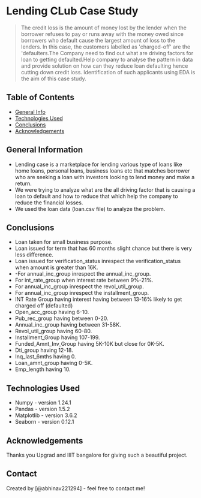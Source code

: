 # Lending CLub Case Study
> The credit loss is the amount of money lost by the lender when the borrower refuses to pay or runs away with the money owed since borrowers who default cause the largest amount of loss to the lenders. In this case, the customers labelled as 'charged-off' are the 'defaulters.The Company need to find out what are driving factors for loan to getting defaulted.Help company to analyse the pattern in data and provide solution on how can they reduce loan defaulting hence cutting down credit loss. Identification of such applicants using EDA is the aim of this case study.



## Table of Contents
* [General Info](#general-information)
* [Technologies Used](#technologies-used)
* [Conclusions](#conclusions)
* [Acknowledgements](#acknowledgements)


## General Information
- Lending case is a marketplace for lending various type of loans like home loans, personal loans, business loans etc that matches borrower who are seeking a loan with investors  looking to lend money and make a return.
- We were trying to analyze what are the all driving factor that is causing a loan to default and how to reduce that which help the company to reduce the financial losses.
- We used the loan data (loan.csv file) to analyze the problem.



## Conclusions
- Loan taken for small business purpose.
- Loan issued for term that has 60 months slight chance but there is very less difference.
- Loan issued for verification_status inrespect the verification_status when amount is greater than 16K.
- -For annual_inc_group inrespect the annual_inc_group. 
- For int_rate_group when interest rate between 9%-21%.
- For annual_inc_group  inrespect the revol_util_group. 
- For annual_inc_group  inrespect the installment_group.
- INT Rate Group having interest having between 13-16% likely to get charged off (defaulted)
- Open_acc_group having 6-10. 
- Pub_rec_group having between 0-20.
- Annual_inc_group having between 31-58K.
- Revol_util_group having 60-80.
- Installment_Group  having 107-199.
- Funded_Amnt_Inv_Group having 5K-10K  but close for 0K-5K.
- Dti_group having 12-18.
- Inq_last_6mths having 0.
- Loan_amnt_group having 0-5K.
- Emp_length having 10.



## Technologies Used
- Numpy - version 1.24.1
- Pandas - version 1.5.2
- Matplotlib - version 3.6.2
- Seaborn - version 0.12.1



## Acknowledgements
Thanks you Upgrad and IIIT bangalore for giving such a beautiful project.


## Contact
Created by [@abhinav221294] - feel free to contact me!
